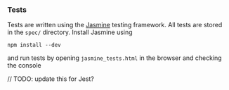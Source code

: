 ### Tests

Tests are written using the [Jasmine](https://jasmine.github.io) testing framework. All tests are stored in the `spec/` directory. Install Jasmine using

	npm install --dev

and run tests by opening `jasmine_tests.html` in the browser and checking the console

// TODO: update this for Jest?
